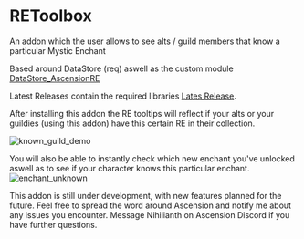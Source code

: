 # REToolbox
An addon which the user allows to see alts / guild members that know a particular Mystic Enchant

Based around DataStore (req) aswell as the custom module [DataStore_AscensionRE](https://github.com/Nihilianth/DataStore_AscensionRE)

Latest Releases contain the required libraries [Lates Release](https://github.com/Nihilianth/REToolbox/releases/tag/v0.0.1b).

After installing this addon the RE tooltips will reflect if your alts or your guildies (using this addon) have this certain RE in their collection.

![known_guild_demo](https://user-images.githubusercontent.com/6731717/113483263-d2f7cc80-94a2-11eb-991a-5077097ade52.png)

You will also be able to instantly check which new enchant you've unlocked aswell as to see if your character knows this particular enchant.
![enchant_unknown](https://user-images.githubusercontent.com/6731717/113483252-c96e6480-94a2-11eb-9809-59cfa56a9fea.png)

This addon is still under development, with new features planned for the future. Feel free to spread the word around Ascension and notify me about any issues you encounter. Message Nihilianth on Ascension Discord if you have further questions.

